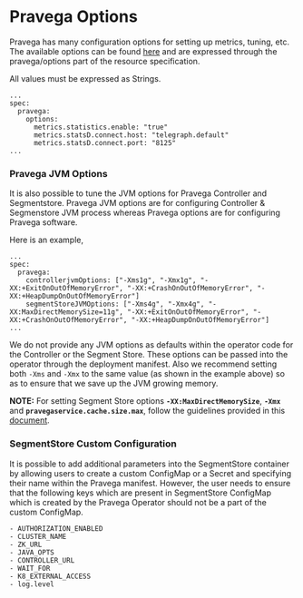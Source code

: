 # Pravega Options

Pravega has many configuration options for setting up metrics, tuning, etc. The available options can be found [here](https://github.com/pravega/pravega/blob/master/config/config.properties) and are expressed through the pravega/options part of the resource specification.

All values must be expressed as Strings.

```
...
spec:
  pravega:
    options:
      metrics.statistics.enable: "true"
      metrics.statsD.connect.host: "telegraph.default"
      metrics.statsD.connect.port: "8125"
...
```
### Pravega JVM Options

It is also possible to tune the JVM options for Pravega Controller and Segmentstore. Pravega JVM options are for configuring Controller & Segmenstore JVM process whereas Pravega options are for configuring Pravega software.

Here is an example,
```
...
spec:
  pravega:
    controllerjvmOptions: ["-Xms1g", "-Xmx1g", "-XX:+ExitOnOutOfMemoryError", "-XX:+CrashOnOutOfMemoryError", "-XX:+HeapDumpOnOutOfMemoryError"]
    segmentStoreJVMOptions: ["-Xms4g", "-Xmx4g", "-XX:MaxDirectMemorySize=11g", "-XX:+ExitOnOutOfMemoryError", "-XX:+CrashOnOutOfMemoryError", "-XX:+HeapDumpOnOutOfMemoryError"]
...
```
We do not provide any JVM options as defaults within the operator code for the Controller or the Segment Store. These options can be passed into the operator through the deployment manifest. Also we recommend setting both `-Xms` and `-Xmx` to the same value (as shown in the example above) so as to ensure that we save up the JVM growing memory.

**NOTE:** For setting Segment Store options **`-XX:MaxDirectMemorySize`**, **`-Xmx`** and **`pravegaservice.cache.size.max`**, follow the guidelines provided in this [document](https://github.com/pravega/pravega/blob/master/documentation/src/docs/admin-guide/segmentstore-memory.md).

### SegmentStore Custom Configuration

It is possible to add additional parameters into the SegmentStore container by allowing users to create a custom ConfigMap or a Secret and specifying their name within the Pravega manifest. However, the user needs to ensure that the following keys which are present in SegmentStore ConfigMap which is created by the Pravega Operator should not be a part of the custom ConfigMap.

```
- AUTHORIZATION_ENABLED
- CLUSTER_NAME
- ZK_URL
- JAVA_OPTS
- CONTROLLER_URL
- WAIT_FOR
- K8_EXTERNAL_ACCESS
- log.level
```
